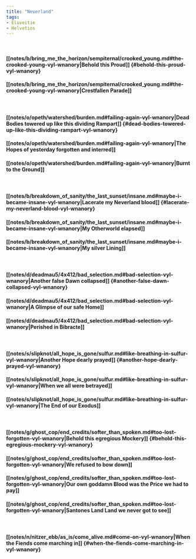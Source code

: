 ```yaml
---
title: "Neverland"
tags:
- Eluveitie
- Helvetios
---
```

&nbsp;
#### [[notes/b/bring_me_the_horizon/sempiternal/crooked_young.md#the-crooked-young-vyl-wnanory|Behold this Proud]] {#behold-this-proud-vyl-wnanory}
#### [[notes/b/bring_me_the_horizon/sempiternal/crooked_young.md#the-crooked-young-vyl-wnanory|Crestfallen Parade]]
&nbsp;
#### [[notes/o/opeth/watershed/burden.md#failing-again-vyl-wnanory|Dead Bodies towered up like this dividing Rampart]] {#dead-bodies-towered-up-like-this-dividing-rampart-vyl-wnanory}
#### [[notes/o/opeth/watershed/burden.md#failing-again-vyl-wnanory|The Hopes of yesterday forgotten and interred]]
#### [[notes/o/opeth/watershed/burden.md#failing-again-vyl-wnanory|Burnt to the Ground]]
&nbsp;
#### [[notes/b/breakdown_of_sanity/the_last_sunset/insane.md#maybe-i-became-insane-vyl-wnanory|Lacerate my Neverland blood]] {#lacerate-my-neverland-blood-vyl-wnanory}
#### [[notes/b/breakdown_of_sanity/the_last_sunset/insane.md#maybe-i-became-insane-vyl-wnanory|My Otherworld elapsed]]
#### [[notes/b/breakdown_of_sanity/the_last_sunset/insane.md#maybe-i-became-insane-vyl-wnanory|My silver Lining]]
&nbsp;
#### [[notes/d/deadmau5/4x412/bad_selection.md#bad-selection-vyl-wnanory|Another false Dawn collapsed]] {#another-false-dawn-collapsed-vyl-wnanory}
#### [[notes/d/deadmau5/4x412/bad_selection.md#bad-selection-vyl-wnanory|A Glimpse of our safe Home]]
#### [[notes/d/deadmau5/4x412/bad_selection.md#bad-selection-vyl-wnanory|Perished in Bibracte]]
&nbsp;
#### [[notes/s/slipknot/all_hope_is_gone/sulfur.md#like-breathing-in-sulfur-vyl-wnanory|Another Hope dearly prayed]] {#another-hope-dearly-prayed-vyl-wnanory}
#### [[notes/s/slipknot/all_hope_is_gone/sulfur.md#like-breathing-in-sulfur-vyl-wnanory|When we all were betrayed]]
#### [[notes/s/slipknot/all_hope_is_gone/sulfur.md#like-breathing-in-sulfur-vyl-wnanory|The End of our Exodus]]
&nbsp;
#### [[notes/g/ghost_cop/end_credits/softer_than_spoken.md#too-lost-forgotten-vyl-wnanory|Behold this egregious Mockery]] {#behold-this-egregious-mockery-vyl-wnanory}
#### [[notes/g/ghost_cop/end_credits/softer_than_spoken.md#too-lost-forgotten-vyl-wnanory|We refused to bow down]]
#### [[notes/g/ghost_cop/end_credits/softer_than_spoken.md#too-lost-forgotten-vyl-wnanory|Our own goddamn Blood was the Price we had to pay]]
#### [[notes/g/ghost_cop/end_credits/softer_than_spoken.md#too-lost-forgotten-vyl-wnanory|Santones Land Land we never got to see]]
&nbsp;
#### [[notes/n/nitzer_ebb/as_is/come_alive.md#come-on-vyl-wnanory|When the Fiends come marching in]] {#when-the-fiends-come-marching-in-vyl-wnanory}
